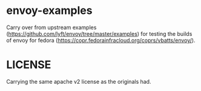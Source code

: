 # envoy-examples

Carry over from upstream examples
(https://github.com/lyft/envoy/tree/master/examples) for testing the builds of
envoy for fedora (https://copr.fedorainfracloud.org/coprs/vbatts/envoy/).


# LICENSE

Carrying the same apache v2 license as the originals had.
